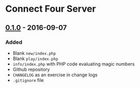 # Connect Four Server

## [0.1.0] - 2016-09-07
### Added
- Blank `new/index.php`
- Blank `play/index.php`
- `info/index.php` with PHP code evaluating magic numbers
- Github repository
- `CHANGELOG` as an exercise in change logs
- `.gitignore` file

[0.1.0]: https://github.com/eseymour/connect-four-server/tree/v0.1.0
